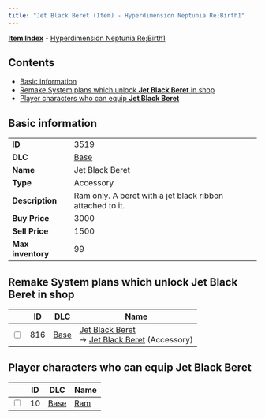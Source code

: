 ```yaml
---
title: "Jet Black Beret (Item) - Hyperdimension Neptunia Re;Birth1"
---
```


[**Item Index**](/neptunia/rb1/item/index.html) - [Hyperdimension Neptunia Re;Birth1](/neptunia/rb1)

## Contents

- [Basic information](#basic-information)
- [Remake System plans which unlock **Jet Black Beret** in shop](#remake-system-plans-which-unlock-jet-black-beret-in-shop)
- [Player characters who can equip **Jet Black Beret**](#player-characters-who-can-equip-jet-black-beret)

## Basic information

|   |   |
| -- | -- |
| **ID** | 3519 |
| **DLC** | [Base](/neptunia/rb1/dlc/1-base.html) |
| **Name** | Jet Black Beret |
| **Type** | Accessory |
| **Description** | Ram only. A beret with a jet black ribbon attached to it. |
| **Buy Price** | 3000 |
| **Sell Price** | 1500 |
| **Max inventory** | 99 |

## Remake System plans which unlock **Jet Black Beret** in shop

|    | ID | DLC | Name |
| -- | -- | --- | ---- |
| <input type="checkbox" id="rb1-remake-1-816" class="trackbox" /> | 816 | [Base](/neptunia/rb1/dlc/1-base.html) | [Jet Black Beret](/neptunia/rb1/remake/1-816-jet-black-beret.html)<br />→ [Jet Black Beret](/neptunia/rb1/item/1-3519-jet-black-beret.html) (Accessory) |

## Player characters who can equip **Jet Black Beret**

|    | ID | DLC | Name |
| -- | -- | --- | ---- |
| <input type="checkbox" id="rb1-player-1-10" class="trackbox" /> | 10 | [Base](/neptunia/rb1/dlc/1-base.html) | [Ram](/neptunia/rb1/player/1-10-ram.html) |